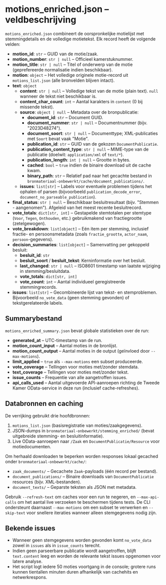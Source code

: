 # motions_enriched.json – veldbeschrijving

`motions_enriched.json` combineert de oorspronkelijke motielijst met stemmingdetails en de volledige motietekst. Elk record heeft de volgende velden:

- **motion_id**: `str` – GUID van de motie/zaak.
- **motion_number**: `str | null` – Officieel kamerstuknummer.
- **motion_title**: `str | null` – Titel of onderwerp van de motie (geprefereerde normalisatie indien beschikbaar).
- **motion**: `object` – Het volledige originele motie-record uit `motions_list.json` (alle bronvelden blijven intact).
- **text**: `object`
  - **content**: `str | null` – Volledige tekst van de motie (plain text). `null` wanneer de tekst niet beschikbaar is.
  - **content_char_count**: `int` – Aantal karakters in `content` (0 bij missende tekst).
  - **source**: `object | null` – Metadata over de bronpublicatie:
    - **document_id**: `str` – Document GUID.
    - **document_nummer**: `str | null` – Documentnummer (bijv. "2023D48274").
    - **document_soort**: `str | null` – Documenttype; XML-publicaties met `Soort` bevat vaak "Motie".
    - **publication_id**: `str` – GUID van de gekozen `DocumentPublicatie`.
    - **publication_content_type**: `str | null` – MIME-type van de publicatie (doelwit: `application/xml` of `text/*`).
    - **publication_length**: `int | null` – Grootte in bytes.
    - **cached**: `bool` – `true` indien de binaire download uit de cache kwam.
    - **binary_path**: `str` – Relatief pad naar het gecachte bestand in `bronmateriaal-onbewerkt/cache/document_publications/`.
  - **issues**: `list[str]` – Labels voor eventuele problemen tijdens het ophalen of parsen (bijvoorbeeld `publication_decode_error`, `document_no_parseable_publication`).
- **final_status**: `str | null` – Beschikbaar besluitresultaat (bijv. "Stemmen - aangenomen"). Afgeleid van het meest recente besluitrecord.
- **vote_totals**: `dict[str, int]` – Gestapelde stemtotalen per stemtype (`Voor`, `Tegen`, `Onthouden`, etc.) gebruikmakend van fractiegrootte (zetelgewogen).
- **vote_breakdown**: `list[object]` – Eén item per stemming, inclusief fractie- en persoonsmetadata (zoals `fractie_grootte`, `actor_naam`, `persoon`-gegevens).
- **decision_summaries**: `list[object]` – Samenvatting per gekoppeld besluit:
  - **besluit_id**: `str`
  - **besluit_soort** / **besluit_tekst**: Kerninformatie over het besluit.
  - **last_changed**: `str | null` – ISO8601 timestamp van laatste wijziging in stemming/besluitdata.
  - **vote_totals**: `dict[str, int]`
  - **vote_count**: `int` – Aantal individueel geregistreerde stemmingrecords.
- **issues**: `list[str]` – Gecombineerde lijst van tekst- en stemproblemen. Bijvoorbeeld `no_vote_data` (geen stemming gevonden) of tekstgerelateerde labels.

## Summarybestand

`motions_enriched_summary.json` bevat globale statistieken over de run:

- **generated_at** – UTC-timestamp van de run.
- **motion_count_input** – Aantal moties in de bronlijst.
- **motion_count_output** – Aantal moties in de output (geïnvloed door `--max-motions`).
- **limit_applied** – `true` als `--max-motions` een subset produceerde.
- **vote_coverage** – Tellingen voor moties met/zonder stemdata.
- **text_coverage** – Tellingen voor moties met/zonder tekst.
- **issue_counts** – Frequentie van alle aangetroffen issues.
- **api_calls_used** – Aantal uitgevoerde API-aanroepen richting de Tweede Kamer OData-service in deze run (inclusief cache-refreshes).

## Databronnen en caching

De verrijking gebruikt drie hoofdbronnen:

1. `motions_list.json` (basisregistratie van moties/zaakgegevens).
2. JSON-dumps in `bronmateriaal-onbewerkt/stemming_enriched/` (bevat uitgebreide stemming- en besluitinformatie).
3. Live OData-aanroepen naar `/Zaak` en `DocumentPublicatie/Resource` voor motiedocumenten.

Om herhaald downloaden te beperken worden responses lokaal gecached onder `bronmateriaal-onbewerkt/cache/`:

- `zaak_documents/` – Gecachete `Zaak`-payloads (één record per bestand).
- `document_publications/` – Binaire downloads van `DocumentPublicatie` resources (bijv. XML-bestanden).
- `document_texts/` – Geparste teksten als JSON met metadata.

Gebruik `--refresh-text` om caches voor een run te negeren, en `--max-api-calls` om het aantal live verzoeken te beschermen tijdens tests. De CLI ondersteunt daarnaast `--max-motions` om een subset te verwerken en `--skip-text` voor snellere iteraties wanneer alleen stemgegevens nodig zijn.

## Bekende issues

- Wanneer geen stemgegevens worden gevonden komt `no_vote_data` zowel in `issues` als in `issue_counts` terecht.
- Indien geen parseerbare publicatie wordt aangetroffen, blijft `text.content` leeg en worden de relevante tekst issues opgenomen voor latere analyse.
- Het script logt iedere 50 moties voortgang in de console; grotere runs kunnen tientallen minuten duren afhankelijk van cachehits en netwerkrespons.
